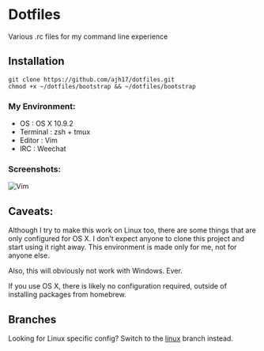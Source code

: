 # Dotfiles
Various .rc files for my command line experience


## Installation
    git clone https://github.com/ajh17/dotfiles.git
    chmod +x ~/dotfiles/bootstrap && ~/dotfiles/bootstrap

### My Environment:
- OS       : OS X 10.9.2
- Terminal : zsh + tmux
- Editor   : Vim
- IRC      : Weechat

### Screenshots:

![Vim](http://cl.ly/V5dA/shell.png "Vim, tmux demo")

## Caveats:
Although I try to make this work on Linux too, there are some things that are
only configured for OS X. I don't expect anyone to clone this project and start
using it right away. This environment is made only for me, not for anyone else.

Also, this will obviously not work with Windows. Ever.

If you use OS X, there is likely no configuration required, outside of
installing packages from homebrew.

## Branches

Looking for Linux specific config? Switch to the
[linux](https://github.com/ajh17/dotfiles/tree/linux-branch) branch instead.
